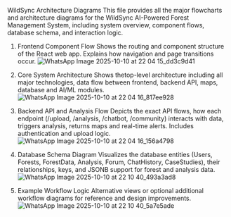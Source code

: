 WildSync Architecture Diagrams
This file provides all the major flowcharts and architecture diagrams for the WildSync AI-Powered Forest Management System, including system overview, component flows, database schema, and interaction logic.


1. Frontend Component Flow
Shows the routing and component structure of the React web app. Explains how navigation and page transitions occur.
![WhatsApp Image 2025-10-10 at 22 04 15_dd3c9d41](https://github.com/user-attachments/assets/c2674a9f-daa7-4387-8a2d-65fed5ef338d)

2. Core System Architecture
Shows thetop-level architecture including all major technologies, data flow between frontend, backend API, maps, database and AI/ML modules.
![WhatsApp Image 2025-10-10 at 22 04 16_817ee928](https://github.com/user-attachments/assets/e91738f6-6f5c-4c74-9c45-622d5762c0f0)

3. Backend API and Analysis Flow
Depicts the exact API flows, how each endpoint (/upload, /analysis, /chatbot, /community) interacts with data, triggers analysis, returns maps and real-time alerts. Includes authentication and upload logic.
![WhatsApp Image 2025-10-10 at 22 04 16_156a4798](https://github.com/user-attachments/assets/dd2f4489-fcef-4116-abfe-7e4c94e73913)

4. Database Schema Diagram
Visualizes the database entities (Users, Forests, ForestData, Analysis, Forum, ChatHistory, CaseStudies), their relationships, keys, and JSONB support for forest and analysis data.
![WhatsApp Image 2025-10-10 at 22 10 40_493a3ad8](https://github.com/user-attachments/assets/e05f57fc-60eb-4c84-828c-cf6d136ca204)

7. Example Workflow Logic
Alternative views or optional additional workflow diagrams for reference and design improvements.
![WhatsApp Image 2025-10-10 at 22 10 40_5a7e5ade](https://github.com/user-attachments/assets/b392d570-a1ac-4dc9-9312-d4dbc53d2326)
